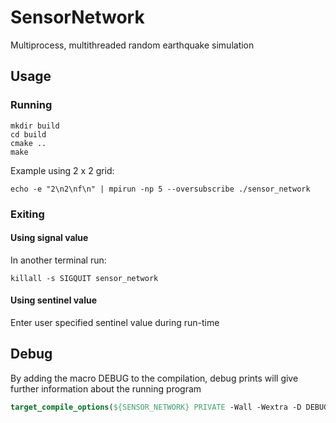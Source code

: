 # SensorNetwork

Multiprocess, multithreaded random earthquake simulation

## Usage

### Running

```
mkdir build
cd build
cmake ..
make
```

Example using 2 x 2 grid:

```
echo -e "2\n2\nf\n" | mpirun -np 5 --oversubscribe ./sensor_network
```

### Exiting

#### Using signal value

In another terminal run:

```
killall -s SIGQUIT sensor_network
``` 

#### Using sentinel value

Enter user specified sentinel value during run-time

## Debug

By adding the macro DEBUG to the compilation, debug prints will give further information about the running program

```cmake
target_compile_options(${SENSOR_NETWORK} PRIVATE -Wall -Wextra -D DEBUG)
```